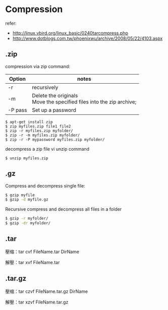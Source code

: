 Compression
===========

refer:
- http://linux.vbird.org/linux_basic/0240tarcompress.php
- http://www.dotblogs.com.tw/phoenixwu/archive/2008/05/22/4103.aspx


.zip
---
 

compression via zip command:

| Option  | notes |
| ------- | ----- |
| -r	  | recursively |
| -m      | Delete the originals <br> Move the specified files into the zip archive;|
| -P pass | Set up a password |

```
$ apt-get install zip
$ zip myfiles.zip file1 file2
$ zip -r myfiles.zip myfolder/
$ zip -r -m myfiles.zip myfolder/
$ zip -r -P mypassword myfiles.zip myfolder/
```

decompress a zip file vi unzip command
```
$ unzip myfiles.zip
```

.gz
---

Compress and decompress single file:
```bash
$ gzip myfile
$ gzip -d myfile.gz
```

Recursive compress and decompress all files in a folder
```bash
$ gzip -r myfolder/
$ gzip -dr myfolder/
```

.tar
---

壓缩：tar cvf FileName.tar DirName 

解壓：tar xvf FileName.tar 


.tar.gz
-------

壓缩：tar czvf FileName.tar.gz DirName 

解壓：tar xzvf FileName.tar.gz 

